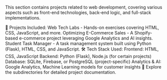 This section contains projects related to web development, covering various aspects such as front-end technologies, back-end logic, and full-stack implementations.

🔹 Projects Included:
Web Tech Labs - Hands-on exercises covering HTML, CSS, JavaScript, and more.
Optimizing E-Commerce Sales - A Shopify-based e-commerce project leveraging Google Analytics and AI insights.
Student Task Manager - A task management system built using Python (Flask), HTML, CSS, and JavaScript.
🛠 Tech Stack Used:
Frontend: HTML, CSS, JavaScript
Backend: Python (Flask), Node.js (for certain projects)
Database: SQLite, Firebase, or PostgreSQL (project-specific)
Analytics & AI: Google Analytics, Machine Learning models for customer insights
🚀 Explore the subdirectories for detailed project documentation.
